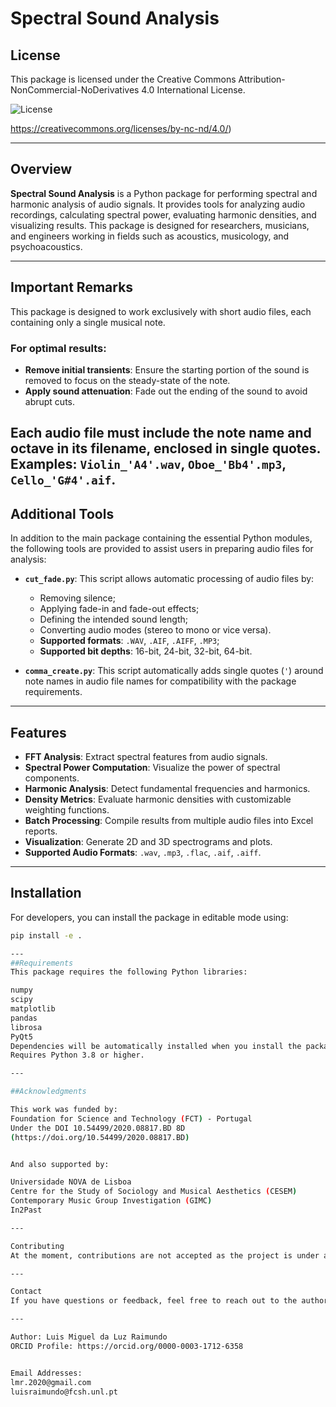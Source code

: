 # Spectral Sound Analysis

## License
This package is licensed under the Creative Commons Attribution-NonCommercial-NoDerivatives 4.0 International License.  

![License](https://img.shields.io/badge/license-CC%20BY--NC--ND%204.0-blue.svg)

https://creativecommons.org/licenses/by-nc-nd/4.0/)

---

## Overview
**Spectral Sound Analysis** is a Python package for performing spectral and harmonic analysis of audio signals. It provides tools for analyzing audio recordings, calculating spectral power, evaluating harmonic densities, and visualizing results. This package is designed for researchers, musicians, and engineers working in fields such as acoustics, musicology, and psychoacoustics.

---

## Important Remarks
This package is designed to work exclusively with short audio files, each containing only a single musical note. 

### For optimal results:
- **Remove initial transients**: Ensure the starting portion of the sound is removed to focus on the steady-state of the note.
- **Apply sound attenuation**: Fade out the ending of the sound to avoid abrupt cuts.

Each audio file must include the note name and octave in its filename, enclosed in single quotes. Examples:
`Violin_'A4'.wav`, `Oboe_'Bb4'.mp3`, `Cello_'G#4'.aif`.
---


## Additional Tools
In addition to the main package containing the essential Python modules, the following tools are provided to assist users in preparing audio files for analysis:

- **`cut_fade.py`**: This script allows automatic processing of audio files by:
  - Removing silence;
  - Applying fade-in and fade-out effects;
  - Defining the intended sound length;
  - Converting audio modes (stereo to mono or vice versa).
  - **Supported formats**: `.WAV`, `.AIF`, `.AIFF`, `.MP3`;
  - **Supported bit depths**: 16-bit, 24-bit, 32-bit, 64-bit.

- **`comma_create.py`**: This script automatically adds single quotes (`'`) around note names in audio file names for compatibility with the package requirements.

---

## Features
- **FFT Analysis**: Extract spectral features from audio signals.
- **Spectral Power Computation**: Visualize the power of spectral components.
- **Harmonic Analysis**: Detect fundamental frequencies and harmonics.
- **Density Metrics**: Evaluate harmonic densities with customizable weighting functions.
- **Batch Processing**: Compile results from multiple audio files into Excel reports.
- **Visualization**: Generate 2D and 3D spectrograms and plots.
- **Supported Audio Formats**: `.wav`, `.mp3`, `.flac`, `.aif`, `.aiff`.

---

## Installation
For developers, you can install the package in editable mode using:

```bash
pip install -e .

---
##Requirements
This package requires the following Python libraries:

numpy
scipy
matplotlib
pandas
librosa
PyQt5
Dependencies will be automatically installed when you install the package.
Requires Python 3.8 or higher.

---

##Acknowledgments

This work was funded by:
Foundation for Science and Technology (FCT) - Portugal
Under the DOI 10.54499/2020.08817.BD 8D 
(https://doi.org/10.54499/2020.08817.BD) 


And also supported by:

Universidade NOVA de Lisboa
Centre for the Study of Sociology and Musical Aesthetics (CESEM)
Contemporary Music Group Investigation (GIMC)
In2Past

---

Contributing
At the moment, contributions are not accepted as the project is under active development. Future versions may include guidelines for contributors.

---

Contact
If you have questions or feedback, feel free to reach out to the author:

---

Author: Luis Miguel da Luz Raimundo
ORCID Profile: https://orcid.org/0000-0003-1712-6358


Email Addresses:
lmr.2020@gmail.com
luisraimundo@fcsh.unl.pt



